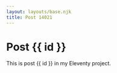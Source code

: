 ```yaml
---
layout: layouts/base.njk
title: Post 14021
---
```


# Post {{ id }}

This is post {{ id }} in my Eleventy project.
